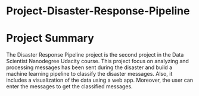 # Project-Disaster-Response-Pipeline

# Project Summary
The Disaster Response Pipeline project is the second project in the Data Scientist Nanodegree Udacity course. This project focus on analyzing and processing messages has been sent during the disaster and build a machine learning pipeline to classify the disaster messages. Also, it  includes a visualization of the data using a web app. Moreover, the user can enter the messages to get the classified messages.
